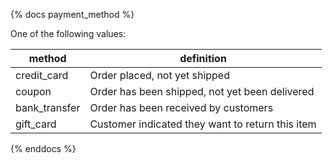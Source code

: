 {% docs payment_method %}
	
One of the following values: 

| method         | definition                                       |
|----------------|--------------------------------------------------|
| credit_card         | Order placed, not yet shipped                    |
| coupon              | Order has been shipped, not yet been delivered   |
| bank_transfer       | Order has been received by customers             |
| gift_card           | Customer indicated they want to return this item |

{% enddocs %}